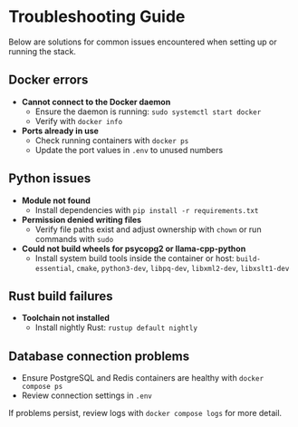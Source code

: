 # Troubleshooting Guide

Below are solutions for common issues encountered when setting up or running the stack.

## Docker errors

- **Cannot connect to the Docker daemon**
  - Ensure the daemon is running: `sudo systemctl start docker`
  - Verify with `docker info`
- **Ports already in use**
  - Check running containers with `docker ps`
  - Update the port values in `.env` to unused numbers

## Python issues

- **Module not found**
  - Install dependencies with `pip install -r requirements.txt`
- **Permission denied writing files**
  - Verify file paths exist and adjust ownership with `chown` or run commands with `sudo`
- **Could not build wheels for psycopg2 or llama-cpp-python**
  - Install system build tools inside the container or host: `build-essential`, `cmake`, `python3-dev`, `libpq-dev`, `libxml2-dev`, `libxslt1-dev`

## Rust build failures

- **Toolchain not installed**
  - Install nightly Rust: `rustup default nightly`

## Database connection problems

- Ensure PostgreSQL and Redis containers are healthy with `docker compose ps`
- Review connection settings in `.env`

If problems persist, review logs with `docker compose logs` for more detail.
